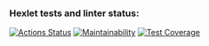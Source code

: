### Hexlet tests and linter status:
[![Actions Status](https://github.com/AdalyatNazirov/java-project-78/actions/workflows/hexlet-check.yml/badge.svg)](https://github.com/AdalyatNazirov/java-project-78/actions)
[![Maintainability](https://api.codeclimate.com/v1/badges/1fd9aef029f39a2c3154/maintainability)](https://codeclimate.com/github/AdalyatNazirov/java-project-78/maintainability)
[![Test Coverage](https://api.codeclimate.com/v1/badges/1fd9aef029f39a2c3154/test_coverage)](https://codeclimate.com/github/AdalyatNazirov/java-project-78/test_coverage)